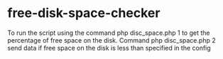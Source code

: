 # free-disk-space-checker

To run the script using the command php disc_space.php 1 to get the percentage of free space on the disk. Command php disc_space.php 2 send data if free space on the disk is less than specified in the config